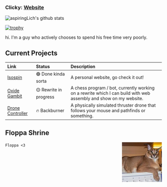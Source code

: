 ### Clicky: [Website](https://isospin.dev)

![aspiringLich's github stats](https://github-readme-stats.vercel.app/api?username=aspiringLich&theme=vue-dark&show_icons=true)

[![trophy](https://github-profile-trophy.vercel.app/?username=aspiringLich&theme=onedark)](https://github.com/ryo-ma/github-profile-trophy)

hi. I'm a guy who actively chooses to spend his free time very poorly.

<!--  
✅ fucking finally
🟢 Done! sorta...
🔵 minimum viable product
🟡 In progress
🔴 uh oh
💭 thinking bout it
🔥 Backburner

BACKBURNER:
|[WFC Building Generator](https://github.com/aspiringLich/wfc_building_generator)|🔥🔥 Back of the Backburner|a building generator using WFC. May come back to this someday.|
-->
## Current Projects
| Link | Status | Description |
| :----- | :------ | :------------- |
|[Isospin](https://github.com/aspiringLich/isospin)|🟢 Done kinda sorta|A personal website, go check it out!|
|[Oxide Gambit](https://github.com/aspiringLich/oxide-gambit)|🟡 Rewrite in progress|A chess program / bot, currently working on a rewrite which I can build with web assembly and show on my website. |
|[Drone Controller](https://github.com/aspiringLich/drone_controller)|🔥 Backburner|A physically simulated thruster drone that follows your mouse and pathfinds or something.|

## Floppa Shrine

<div><img align="right" src="society.jpg" alt="flop failed to load :(" width="128"/></div>

`
Floppa <3
`

